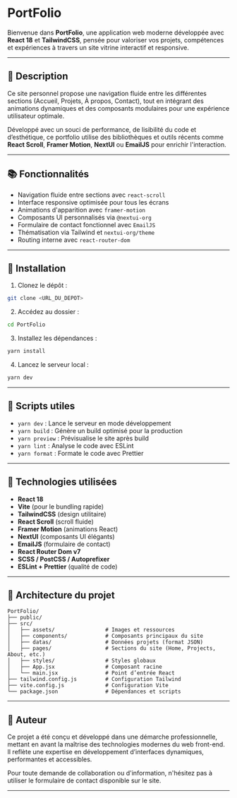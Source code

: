 # PortFolio

Bienvenue dans **PortFolio**, une application web moderne développée avec **React 18** et **TailwindCSS**, pensée pour valoriser vos projets, compétences et expériences à travers un site vitrine interactif et responsive.

---

## 📅 Description

Ce site personnel propose une navigation fluide entre les différentes sections (Accueil, Projets, À propos, Contact), tout en intégrant des animations dynamiques et des composants modulaires pour une expérience utilisateur optimale.

Développé avec un souci de performance, de lisibilité du code et d’esthétique, ce portfolio utilise des bibliothèques et outils récents comme **React Scroll**, **Framer Motion**, **NextUI** ou **EmailJS** pour enrichir l'interaction.

---

## 📚 Fonctionnalités

- Navigation fluide entre sections avec `react-scroll`
- Interface responsive optimisée pour tous les écrans
- Animations d'apparition avec `framer-motion`
- Composants UI personnalisés via `@nextui-org`
- Formulaire de contact fonctionnel avec `EmailJS`
- Thématisation via Tailwind et `nextui-org/theme`
- Routing interne avec `react-router-dom`

---

## 🔧 Installation

1. Clonez le dépôt :

```bash
git clone <URL_DU_DEPOT>
```

2. Accédez au dossier :

```bash
cd PortFolio
```

3. Installez les dépendances :

```bash
yarn install
```

4. Lancez le serveur local :

```bash
yarn dev
```

---

## 🔹 Scripts utiles

- `yarn dev` : Lance le serveur en mode développement  
- `yarn build` : Génère un build optimisé pour la production  
- `yarn preview` : Prévisualise le site après build  
- `yarn lint` : Analyse le code avec ESLint  
- `yarn format` : Formate le code avec Prettier

---

## 💚 Technologies utilisées

- **React 18**
- **Vite** (pour le bundling rapide)
- **TailwindCSS** (design utilitaire)
- **React Scroll** (scroll fluide)
- **Framer Motion** (animations React)
- **NextUI** (composants UI élégants)
- **EmailJS** (formulaire de contact)
- **React Router Dom v7**
- **SCSS / PostCSS / Autoprefixer**
- **ESLint + Prettier** (qualité de code)

---

## 🔖 Architecture du projet

```
PortFolio/
├── public/
├── src/
│   ├── assets/                # Images et ressources
│   ├── components/            # Composants principaux du site
│   ├── datas/                 # Données projets (format JSON)
│   ├── pages/                 # Sections du site (Home, Projects, About, etc.)
│   ├── styles/                # Styles globaux
│   ├── App.jsx                # Composant racine
│   └── main.jsx               # Point d’entrée React
├── tailwind.config.js         # Configuration Tailwind
├── vite.config.js             # Configuration Vite
└── package.json               # Dépendances et scripts
```

---

## 📇 Auteur

Ce projet a été conçu et développé dans une démarche professionnelle, mettant en avant la maîtrise des technologies modernes du web front-end.  
Il reflète une expertise en développement d’interfaces dynamiques, performantes et accessibles.

Pour toute demande de collaboration ou d'information, n'hésitez pas à utiliser le formulaire de contact disponible sur le site.

---